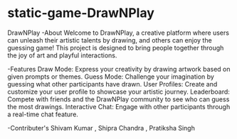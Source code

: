 # static-game-DrawNPlay
DrawNPlay
-About
Welcome to DrawNPlay, a creative platform where users can unleash their artistic talents by drawing, and others can enjoy the guessing game! This project is designed to bring people together through the joy of art and playful interactions.

-Features
Draw Mode:
Express your creativity by drawing artwork based on given prompts or themes.
Guess Mode:
Challenge your imagination by guessing what other participants have drawn.
User Profiles:
Create and customize your user profile to showcase your artistic journey.
Leaderboard:
Compete with friends and the DrawNPlay community to see who can guess the most drawings.
Interactive Chat:
Engage with other participants through a real-time chat feature.

-Contributer's
Shivam Kumar ,
Shipra Chandra ,
Pratiksha Singh 
